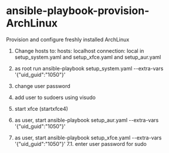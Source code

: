 # ansible-playbook-provision-ArchLinux
Provision and configure freshly installed ArchLinux

1. Change hosts to:
    hosts: localhost
    connection: local
in setup_system.yaml and setup_xfce.yaml and setup_aur.yaml
2. as root run ansible-playbook setup_system.yaml --extra-vars '{"uid_guid":"1050"}'

3. change user password
4. add user to sudoers using visudo

5. start xfce (startxfce4)
6. as user, start  ansible-playbook setup_aur.yaml --extra-vars '{"uid_guid":"1050"}'
7. as user, start  ansible-playbook setup_xfce.yaml --extra-vars '{"uid_guid":"1050"}'
7.1. enter user password for sudo